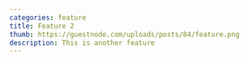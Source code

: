 ```yaml
---
categories: feature
title: Feature 2
thumb: https://guestnode.com/uploads/posts/84/feature.png
description: This is another feature
---
```

